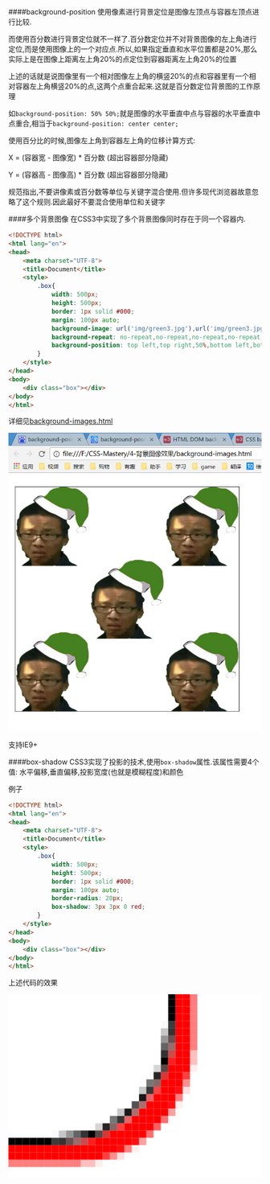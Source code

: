 ####background-position
使用像素进行背景定位是图像左顶点与容器左顶点进行比较.

而使用百分数进行背景定位就不一样了.百分数定位并不对背景图像的左上角进行定位,而是使用图像上的一个对应点.所以,如果指定垂直和水平位置都是20%,那么实际上是在图像上距离左上角20%的点定位到容器距离左上角20%的位置

上述的话就是说图像里有一个相对图像左上角的横竖20%的点和容器里有一个相对容器左上角横竖20%的点,这两个点重合起来.这就是百分数定位背景图的工作原理

如`background-position: 50% 50%;`就是图像的水平垂直中点与容器的水平垂直中点重合,相当于`background-position: center center;` 

使用百分比的时候,图像左上角到容器左上角的位移计算方式: 

X = (容器宽 - 图像宽) * 百分数 (超出容器部分隐藏)

Y = (容器高 - 图像高) * 百分数 (超出容器部分隐藏)

规范指出,不要讲像素或百分数等单位与关键字混合使用.但许多现代浏览器故意忽略了这个规则.因此最好不要混合使用单位和关键字

####多个背景图像
在CSS3中实现了多个背景图像同时存在于同一个容器内.

```html
<!DOCTYPE html>
<html lang="en">
<head>
    <meta charset="UTF-8">
    <title>Document</title>
    <style>
        .box{
            width: 500px;
            height: 500px;
            border: 1px solid #000;
            margin: 100px auto;
            background-image: url('img/green3.jpg'),url('img/green3.jpg'),url('img/green3.jpg'),url('img/green3.jpg'),url('img/green3.jpg');
            background-repeat: no-repeat,no-repeat,no-repeat,no-repeat;
            background-position: top left,top right,50%,bottom left,bottom right;
        }
    </style>
</head>
<body>
    <div class="box"></div>
</body>
</html>
```

详细见[background-images.html](background-images.html)

![background-images](img/background-images.png)

支持IE9+

####box-shadow
CSS3实现了投影的技术,使用`box-shadow`属性.该属性需要4个值: 水平偏移,垂直偏移,投影宽度(也就是模糊程度)和颜色

例子

```html
<!DOCTYPE html>
<html lang="en">
<head>
    <meta charset="UTF-8">
    <title>Document</title>
    <style>
        .box{
            width: 500px;
            height: 500px;
            border: 1px solid #000;
            margin: 100px auto;
            border-radius: 20px;
            box-shadow: 3px 3px 0 red;
        }
    </style>
</head>
<body>
    <div class="box"></div>
</body>
</html>
```

上述代码的效果

![box-shadow](img/box-shadow1.jpg)